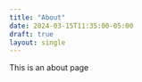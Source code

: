 ```yaml
---
title: "About"
date: 2024-03-15T11:35:00-05:00
draft: true
layout: single
---
```


This is an about page 